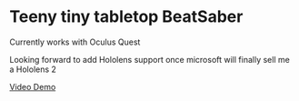 # Teeny tiny tabletop BeatSaber

Currently works with Oculus Quest

Looking forward to add Hololens support once microsoft will finally sell me a Hololens 2

[Video Demo](https://github.com/chasemc67/BeatFinger/blob/master/Demo%20Video.mp4)
